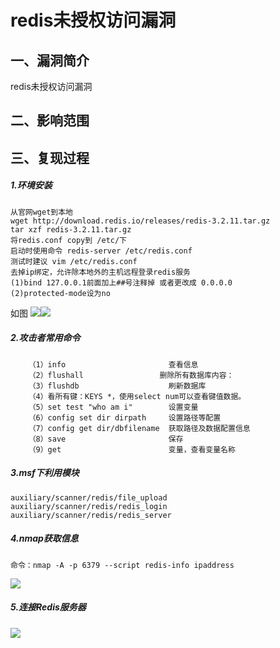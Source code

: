 redis未授权访问漏洞
===================

一、漏洞简介
------------

redis未授权访问漏洞

二、影响范围
------------

三、复现过程
------------

##### 1.环境安装

    从官网wget到本地
    wget http://download.redis.io/releases/redis-3.2.11.tar.gz 
    tar xzf redis-3.2.11.tar.gz 
    将redis.conf copy到 /etc/下
    启动时使用命令 redis-server /etc/redis.conf
    测试时建议 vim /etc/redis.conf
    去掉ip绑定，允许除本地外的主机远程登录redis服务
    (1)bind 127.0.0.1前面加上##号注释掉 或者更改成 0.0.0.0
    (2)protected-mode设为no

如图
![](/Users/aresx/Documents/VulWiki/.resource/redis未授权访问漏洞/media/rId25.png)![](/Users/aresx/Documents/VulWiki/.resource/redis未授权访问漏洞/media/rId26.png)

##### 2.攻击者常用命令

        （1）info                       查看信息     
        （2）flushall                 删除所有数据库内容：
        （3）flushdb                    刷新数据库
        （4）看所有键：KEYS *，使用select num可以查看键值数据。
        （5）set test "who am i"        设置变量
        （6）config set dir dirpath     设置路径等配置
        （7）config get dir/dbfilename  获取路径及数据配置信息
        （8）save                       保存
        （9）get                        变量，查看变量名称

##### 3.msf下利用模块

    auxiliary/scanner/redis/file_upload 
    auxiliary/scanner/redis/redis_login
    auxiliary/scanner/redis/redis_server

##### 4.nmap获取信息

    命令：nmap -A -p 6379 --script redis-info ipaddress

![](/Users/aresx/Documents/VulWiki/.resource/redis未授权访问漏洞/media/rId30.png)

##### 5.连接Redis服务器

![](/Users/aresx/Documents/VulWiki/.resource/redis未授权访问漏洞/media/rId32.png)
